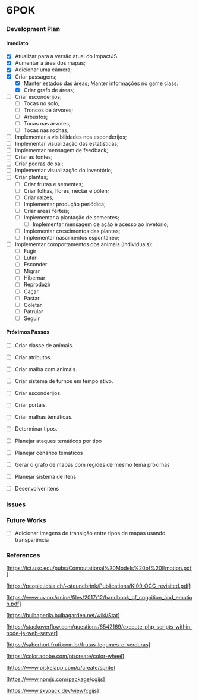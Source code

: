 
# 6POK

### Development Plan

#### Imediato

- [x] Atualizar para a versão atual do ImpactJS
- [x] Aumentar a área dos mapas;
- [x] Adicionar uma câmera;
- [x] Criar passagens;
    - [x] Manter estados das áreas; Manter informações no game class.
    - [x] Criar grafo de áreas;
- [ ] Criar esconderijos;
    - [ ] Tocas no solo;
    - [ ] Troncos de árvores;
    - [ ] Arbustos;
    - [ ] Tocas nas árvores;
    - [ ] Tocas nas rochas;
- [ ] Implementar a visibilidades nos esconderijos;
- [ ] Implementar visualização das estatísticas;
- [ ] Implementar mensagem de feedback;
- [ ] Criar as fontes;
- [ ] Criar pedras de sal;
- [ ] Implementar visualização do inventório;
- [ ] Criar plantas;
    - [ ] Criar frutas e sementes;
    - [ ] Criar folhas, flores, néctar e pólen;
    - [ ] Criar raízes;
    - [ ] Implementar produção periódica;
    - [ ] Criar áreas férteis;
    - [ ] Implementar a plantação de sementes;
        - [ ] Implementar mensagem de ação e acesso ao invetório;
    - [ ] Implementar crescimentos das plantas;
    - [ ] Implementar nascimentos espontâneo;
- [ ] Implementar comportamentos dos animais (individuais):
    - [ ] Fugir
    - [ ] Lutar
    - [ ] Esconder
    - [ ] Migrar
    - [ ] Hibernar
    - [ ] Reproduzir
    - [ ] Caçar
    - [ ] Pastar
    - [ ] Coletar
    - [ ] Patrular
    - [ ] Seguir

#### Próximos Passos

- [ ] Criar classe de animais.
- [ ] Criar atributos.
- [ ] Criar malha com animais.
- [ ] Criar sistema de turnos em tempo ativo.
- [ ] Criar esconderijos.
- [ ] Criar portais.
- [ ] Criar malhas temáticas.
- [ ] Determinar tipos.


- [ ] Planejar ataques temáticos por tipo
- [ ] Planejar cenários temáticos
- [ ] Gerar o grafo de mapas com regiões de mesmo tema próximas
- [ ] Planejar sistema de itens
- [ ] Desenvolver itens

### Issues

### Future Works

- [ ] Adicionar imagens de transição entre tipos de mapas usando transparência

### References

[https://ict.usc.edu/pubs/Computational%20Models%20of%20Emotion.pdf]

[https://people.idsia.ch/~steunebrink/Publications/KI09_OCC_revisited.pdf]

[https://www.uv.mx/rmipe/files/2017/12/handbook_of_cognition_and_emotion.pdf]

[https://bulbapedia.bulbagarden.net/wiki/Stat]

[https://stackoverflow.com/questions/6542169/execute-php-scripts-within-node-js-web-server]

[https://saberhortifruti.com.br/frutas-legumes-e-verduras]

[https://color.adobe.com/pt/create/color-wheel]

[https://www.piskelapp.com/p/create/sprite]

[https://www.npmjs.com/package/cgijs]

[https://www.skypack.dev/view/cgijs]